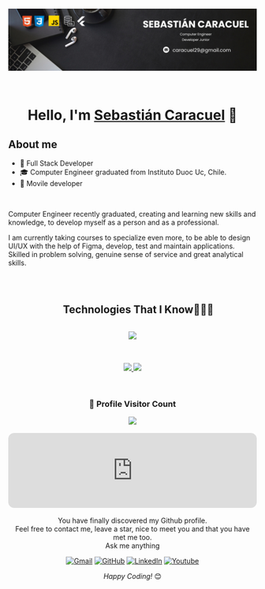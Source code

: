 ![Banner de Sebastian Caracuel](banner-Linkedin.png)

<br>
<div align="center">
<h1 align="center">Hello, I'm <a href="https://www.linkedin.com/in/sebastiancaracuelgonzalez/">Sebastián Caracuel</a> 👋</h1>

</div>


## About me
 
- 🚀 Full Stack Developer
- 🎓 Computer Engineer graduated from Instituto Duoc Uc, Chile.
- 📲 Movile developer
  
<br>

Computer Engineer recently graduated, creating and learning new skills and knowledge, to develop myself as a person and as a professional.

I am currently taking courses to specialize even more, to be able to design UI/UX with the help of Figma, develop, test and maintain applications. Skilled in problem solving, genuine sense of service and great analytical skills.

<br>



<!--h1 without bottom border-->
<div id="user-content-toc">
  <ul align="center">
    <summary><h2 style="display: inline-block">Technologies That I Know👨🏻‍💻</h2></summary>
  </ul>
</div>
<!--tech stack icons-->
<p align="center">
  <a href="https://skillicons.dev">
    <img src="https://skillicons.dev/icons?i=git,bootstrap,css,discord,docker,figma,firebase,github,html,java,js,kotlin,mysql,nodejs,postman,py,react,flutter,dart,swift,vscode&perline=14" />
  </a>
</p>

<br>

<p align="center">
<a href="https://github.com/SebastianCaracuel">
  <img height="180em" src="https://github-readme-stats-eight-theta.vercel.app/api?username=SebastianCaracuel&show_icons=true&theme=algolia&include_all_commits=true&count_private=true"/> <img height="180em" src="https://github-readme-stats-eight-theta.vercel.app/api/top-langs/?username=SebastianCaracuel&layout=compact&langs_count=8&theme=algolia"/>
</a>
</p>

<br>

<div align=center>
  <h3><b>🚀 Profile Visitor Count</b></h3>
</div>
    
<!-- retro visitor counter -->  
<p align="center" >   
  <img src="https://profile-counter.glitch.me/SebastianCaracuel/count.svg" />  
</p>


<iframe style="border-radius:12px" src="https://open.spotify.com/embed/playlist/34S4UlKPKTX7fY78z5V5ut?utm_source=generator" width="100%" height="152" frameBorder="0" allowfullscreen="" allow="autoplay; clipboard-write; encrypted-media; fullscreen; picture-in-picture" loading="lazy"></iframe>


<div align="center">

You have finally discovered my Github profile. <br>
Feel free to contact me, leave a star, nice to meet you and that you have met me too. <br>
Ask me anything 

<p align="center">
  <!-- <a href=""><img src="https://img.icons8.com/bubbles/50/000000/web.png" alt="Website"/></a> -->
	<a href="caracuel29@gmail.com"><img src="https://img.icons8.com/bubbles/50/000000/gmail.png" title='Gmail' alt="Gmail"/></a>
	<a href="https://github.com/SebastianCaracuel"><img src="https://img.icons8.com/bubbles/50/000000/github.png" title='GitHub' alt="GitHub"/></a>
	<a href="https://www.linkedin.com/in/sebastiancaracuelgonzalez/"><img src="https://img.icons8.com/bubbles/50/000000/linkedin.png" title='LinkedIn' alt="LinkedIn"/></a>
	<a href="https://www.youtube.com/channel/UCeKKEt1bRUFF5Oqe7PBH48g"><img src="https://img.icons8.com/bubbles/50/000000/youtube.png" alt="Youtube"/></a> 
	
</p>

<i>Happy Coding!</i> 😊
</div>




